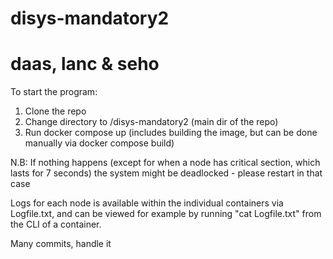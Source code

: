 # disys-mandatory2
# daas, lanc & seho

To start the program: 
1. Clone the repo 
2. Change directory to /disys-mandatory2 (main dir of the repo)  
3. Run docker compose up (includes building the image, but can be done manually via docker compose build)

N.B: If nothing happens (except for when a node has critical section, which lasts for 7 seconds) the system might be deadlocked - please restart in that case

Logs for each node is available within the individual containers via Logfile.txt, 
and can be viewed for example by running "cat Logfile.txt" from the CLI of a container. 

Many commits, handle it
